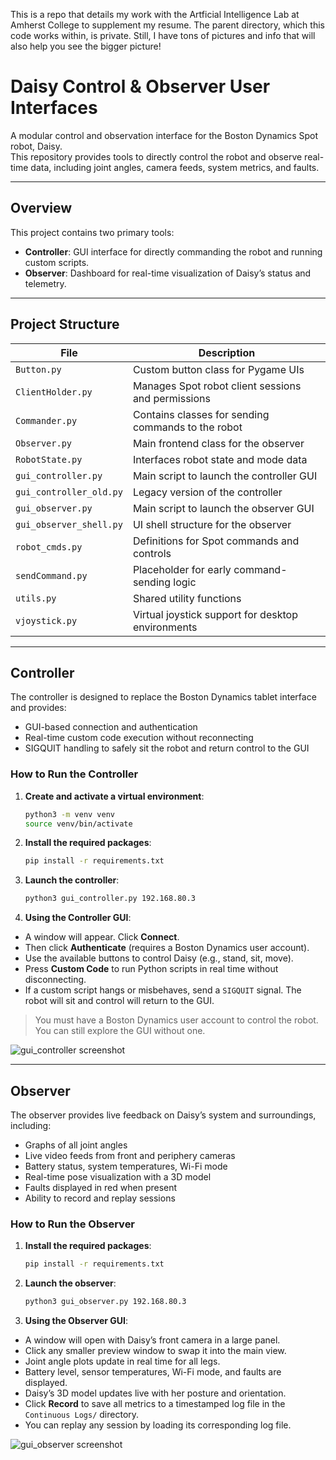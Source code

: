 This is a repo that details my work with the Artficial Intelligence Lab at Amherst College to supplement my resume. The parent directory, which this code works within, is private. 
Still, I have tons of pictures and info that will also help you see the bigger picture!

# Daisy Control & Observer User Interfaces

A modular control and observation interface for the Boston Dynamics Spot robot, Daisy.  
This repository provides tools to directly control the robot and observe real-time data, including joint angles, camera feeds, system metrics, and faults.

---

## Overview

This project contains two primary tools:

- **Controller**: GUI interface for directly commanding the robot and running custom scripts.
- **Observer**: Dashboard for real-time visualization of Daisy’s status and telemetry.

---

## Project Structure

| File | Description |
|------|-------------|
| `Button.py` | Custom button class for Pygame UIs |
| `ClientHolder.py` | Manages Spot robot client sessions and permissions |
| `Commander.py` | Contains classes for sending commands to the robot |
| `Observer.py` | Main frontend class for the observer |
| `RobotState.py` | Interfaces robot state and mode data |
| `gui_controller.py` | Main script to launch the controller GUI |
| `gui_controller_old.py` | Legacy version of the controller |
| `gui_observer.py` | Main script to launch the observer GUI |
| `gui_observer_shell.py` | UI shell structure for the observer |
| `robot_cmds.py` | Definitions for Spot commands and controls |
| `sendCommand.py` | Placeholder for early command-sending logic |
| `utils.py` | Shared utility functions |
| `vjoystick.py` | Virtual joystick support for desktop environments |

---

## Controller

The controller is designed to replace the Boston Dynamics tablet interface and provides:

- GUI-based connection and authentication
- Real-time custom code execution without reconnecting
- SIGQUIT handling to safely sit the robot and return control to the GUI

### How to Run the Controller

1. **Create and activate a virtual environment**:
   ```bash
   python3 -m venv venv
   source venv/bin/activate
2. **Install the required packages**:
   ```bash
   pip install -r requirements.txt
3. **Launch the controller**:
   ```bash
   python3 gui_controller.py 192.168.80.3
4. **Using the Controller GUI**:
- A window will appear. Click **Connect**.
- Then click **Authenticate** (requires a Boston Dynamics user account).
- Use the available buttons to control Daisy (e.g., stand, sit, move).
- Press **Custom Code** to run Python scripts in real time without disconnecting.
- If a custom script hangs or misbehaves, send a `SIGQUIT` signal. The robot will sit and control will return to the GUI.

> You must have a Boston Dynamics user account to control the robot.  
> You can still explore the GUI without one.

![gui_controller screenshot](gui_controller.png)

---

## Observer

The observer provides live feedback on Daisy’s system and surroundings, including:

- Graphs of all joint angles
- Live video feeds from front and periphery cameras
- Battery status, system temperatures, Wi-Fi mode
- Real-time pose visualization with a 3D model
- Faults displayed in red when present
- Ability to record and replay sessions

### How to Run the Observer

1. **Install the required packages**:
   ```bash
   pip install -r requirements.txt
2. **Launch the observer**:
   ```bash
   python3 gui_observer.py 192.168.80.3
3. **Using the Observer GUI**:

- A window will open with Daisy’s front camera in a large panel.
- Click any smaller preview window to swap it into the main view.
- Joint angle plots update in real time for all legs.
- Battery level, sensor temperatures, Wi-Fi mode, and faults are displayed.
- Daisy’s 3D model updates live with her posture and orientation.
- Click **Record** to save all metrics to a timestamped log file in the `Continuous Logs/` directory.
- You can replay any session by loading its corresponding log file.

![gui_observer screenshot](Observer_GUI.png)
